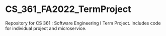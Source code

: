 # CS_361_FA2022_TermProject
Repository for CS 361 : Software Engineering I Term Project. Includes code for individual project and microservice.
